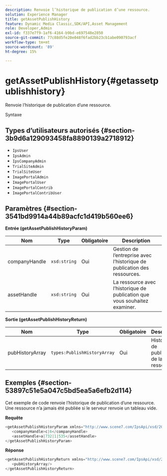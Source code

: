 ```yaml
---
description: Renvoie l’historique de publication d’une ressource.
solution: Experience Manager
title: getAssetPublishHistory
feature: Dynamic Media Classic,SDK/API,Asset Management
role: Developer,Admin
exl-id: f337e7f9-1af6-4164-b9bd-e697548e2850
source-git-commit: 77c88d5fe20e048f6fad2bb23cb1abe090793acf
workflow-type: tm+mt
source-wordcount: '89'
ht-degree: 15%

---
```


# getAssetPublishHistory{#getassetpublishhistory}

Renvoie l’historique de publication d’une ressource.

Syntaxe

## Types d’utilisateurs autorisés {#section-3b9d6a129093458fa8890139a2718912}

* `IpsUser`
* `IpsAdmin`
* `IpsCompanyAdmin`
* `TrialSiteAdmin`
* `TrialSiteUser`
* `ImagePortalAdmin`
* `ImagePortalUser`
* `ImagePortalContrib`
* `ImagePortalContribUser`

## Paramètres {#section-3541bd9914a44b89acfc1d419b560ee6}

**Entrée (getAssetPublishHistoryParam)**

| Nom | Type | Obligatoire | Description |
|---|---|---|---|
| companyHandle | `xsd:string` | Oui | Gestion de l’entreprise avec l’historique de publication des ressources. |
| assetHandle | `xsd:string` | Oui | La ressource avec l’historique de publication que vous souhaitez examiner. |

**Sortie (getAssetPublishHistoryReturn)**

| Nom | Type | Obligatoire | Description |
|---|---|---|---|
| pubHistoryArray | `types:PublishHistoryArray` | Oui | Historique de publication de la ressource. |

## Exemples {#section-53897c51e5a047c5bd5ea5a6efb2d114}

Cet exemple de code renvoie l’historique de publication d’une ressource. Une ressource n’a jamais été publiée si le serveur renvoie un tableau vide.

**Requête**

```java
<getAssetPublishHistoryParam xmlns="http://www.scene7.com/IpsApi/xsd/2008-01-15">
   <companyHandle>c|6</companyHandle>
   <assetHandle>a|732|1|535</assetHandle>
</getAssetPublishHistoryParam>
```

**Réponse**

```java
<getAssetPublishHistoryReturn xmlns="http://www.scene7.com/IpsApi/xsd/2008-01-15">
   <pubHistoryArray/>
</getAssetPublishHistoryReturn>
```
